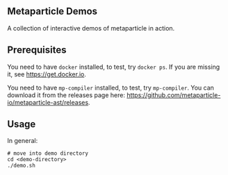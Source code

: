 ## Metaparticle Demos

A collection of interactive demos of metaparticle in action.

## Prerequisites
You need to have `docker` installed, to test, try `docker ps`. If you are missing it, see https://get.docker.io.

You need to have `mp-compiler` installed, to test, try `mp-compiler`. You can download it from the releases
page here: https://github.com/metaparticle-io/metaparticle-ast/releases.

## Usage
In general:

```
# move into demo directory
cd <demo-directory>
./demo.sh
```

